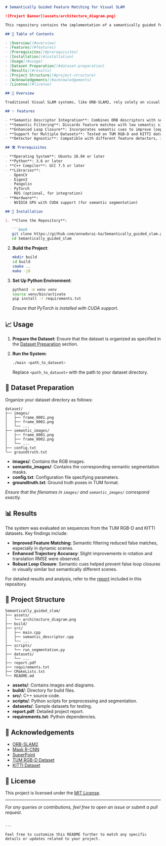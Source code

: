 ```markdown
# Semantically Guided Feature Matching for Visual SLAM

![Project Banner](assets/architecture_diagram.png)

This repository contains the implementation of a semantically guided feature matching method for Visual SLAM, enhancing the traditional ORB-SLAM2 pipeline by integrating semantic information into the feature matching process. By leveraging semantic segmentation, the system aims to improve feature correspondence accuracy, especially in dynamic or ambiguous environments.

## 📄 Table of Contents

- [Overview](#overview)
- [Features](#features)
- [Prerequisites](#prerequisites)
- [Installation](#installation)
- [Usage](#usage)
- [Dataset Preparation](#dataset-preparation)
- [Results](#results)
- [Project Structure](#project-structure)
- [Acknowledgements](#acknowledgements)
- [License](#license)

## 📌 Overview

Traditional Visual SLAM systems, like ORB-SLAM2, rely solely on visual descriptors for feature matching, which can lead to inaccuracies in environments with repetitive textures or dynamic objects. This project introduces semantic descriptors, obtained from pre-trained segmentation networks, into the feature matching process. By constructing semantic histograms around each keypoint and filtering out semantically inconsistent matches, the system enhances robustness and accuracy.

## ✨ Features

- **Semantic Descriptor Integration**: Combines ORB descriptors with semantic histograms for each keypoint.
- **Semantic Filtering**: Discards feature matches with low semantic similarity to reduce false correspondences.
- **Enhanced Loop Closure**: Incorporates semantic cues to improve loop closure detection and prevent false positives.
- **Support for Multiple Datasets**: Tested on TUM RGB-D and KITTI datasets.
- **Detector Agnostic**: Compatible with different feature detectors, including SuperPoint.

## 🛠️ Prerequisites

- **Operating System**: Ubuntu 18.04 or later
- **Python**: 3.6 or later
- **C++ Compiler**: GCC 7.5 or later
- **Libraries**:
  - OpenCV
  - Eigen3
  - Pangolin
  - PyTorch
  - ROS (optional, for integration)
- **Hardware**:
  - NVIDIA GPU with CUDA support (for semantic segmentation)

## 🚀 Installation

1. **Clone the Repository**:

   ```bash
   git clone https://github.com/annadurai-ka/Semantically_guided_slam.git
   cd Semantically_guided_slam
   ```

2. **Build the Project**:

   ```bash
   mkdir build
   cd build
   cmake ..
   make -j8
   ```

3. **Set Up Python Environment**:

   ```bash
   python3 -m venv venv
   source venv/bin/activate
   pip install -r requirements.txt
   ```

   *Ensure that PyTorch is installed with CUDA support.*

## 📈 Usage

1. **Prepare the Dataset**: Ensure that the dataset is organized as specified in the [Dataset Preparation](#dataset-preparation) section.

2. **Run the System**:

   ```bash
   ./main <path_to_dataset>
   ```

   Replace `<path_to_dataset>` with the path to your dataset directory.

## 📂 Dataset Preparation

Organize your dataset directory as follows:

```
dataset/
├── images/
│   ├── frame_0001.png
│   ├── frame_0002.png
│   └── ...
├── semantic_images/
│   ├── frame_0001.png
│   ├── frame_0002.png
│   └── ...
├── config.txt
└── groundtruth.txt
```

- **images/**: Contains the RGB images.
- **semantic_images/**: Contains the corresponding semantic segmentation masks.
- **config.txt**: Configuration file specifying parameters.
- **groundtruth.txt**: Ground truth poses in TUM format.

*Ensure that the filenames in `images/` and `semantic_images/` correspond exactly.*

## 📊 Results

The system was evaluated on sequences from the TUM RGB-D and KITTI datasets. Key findings include:

- **Improved Feature Matching**: Semantic filtering reduced false matches, especially in dynamic scenes.
- **Enhanced Trajectory Accuracy**: Slight improvements in rotation and translation RMSE were observed.
- **Robust Loop Closure**: Semantic cues helped prevent false loop closures in visually similar but semantically different scenes.

For detailed results and analysis, refer to the [report](report.pdf) included in this repository.

## 📁 Project Structure

```
Semantically_guided_slam/
├── assets/
│   └── architecture_diagram.png
├── build/
├── src/
│   ├── main.cpp
│   ├── semantic_descriptor.cpp
│   └── ...
├── scripts/
│   └── run_segmentation.py
├── datasets/
│   └── ...
├── report.pdf
├── requirements.txt
├── CMakeLists.txt
└── README.md
```

- **assets/**: Contains images and diagrams.
- **build/**: Directory for build files.
- **src/**: C++ source code.
- **scripts/**: Python scripts for preprocessing and segmentation.
- **datasets/**: Sample datasets for testing.
- **report.pdf**: Detailed project report.
- **requirements.txt**: Python dependencies.

## 🙏 Acknowledgements

- [ORB-SLAM2](https://github.com/raulmur/ORB_SLAM2)
- [Mask R-CNN](https://github.com/matterport/Mask_RCNN)
- [SuperPoint](https://github.com/magicleap/SuperPointPretrainedNetwork)
- [TUM RGB-D Dataset](https://vision.in.tum.de/data/datasets/rgbd-dataset)
- [KITTI Dataset](http://www.cvlibs.net/datasets/kitti/)

## 📄 License

This project is licensed under the [MIT License](LICENSE).

---

*For any queries or contributions, feel free to open an issue or submit a pull request.*
```

---

Feel free to customize this README further to match any specific details or updates related to your project. 

